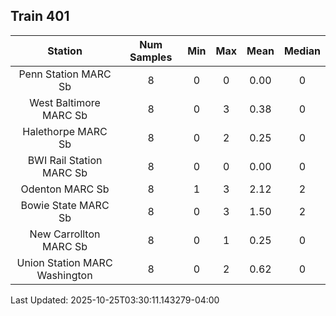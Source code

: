 ## Train 401

| Station | Num Samples | Min | Max | Mean | Median |
| :-----: | :---------: | :-: | :-: | :--: | :----: |
| Penn Station MARC Sb | 8 | 0 | 0 | 0.00 | 0 |
| West Baltimore MARC Sb | 8 | 0 | 3 | 0.38 | 0 |
| Halethorpe MARC Sb | 8 | 0 | 2 | 0.25 | 0 |
| BWI Rail Station MARC Sb | 8 | 0 | 0 | 0.00 | 0 |
| Odenton MARC Sb | 8 | 1 | 3 | 2.12 | 2 |
| Bowie State MARC Sb | 8 | 0 | 3 | 1.50 | 2 |
| New Carrollton MARC Sb | 8 | 0 | 1 | 0.25 | 0 |
| Union Station MARC Washington | 8 | 0 | 2 | 0.62 | 0 |


Last Updated: 2025-10-25T03:30:11.143279-04:00